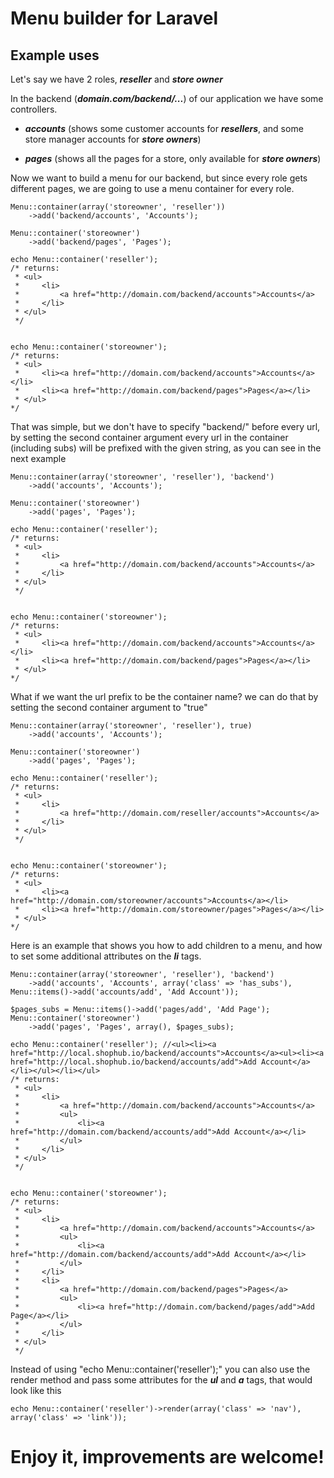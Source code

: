 # Menu builder for Laravel

## Example uses

Let's say we have 2 roles, ***reseller*** and ***store owner***

In the backend (***domain.com/backend/...***) of our application we have some controllers.


- ***accounts*** (shows some customer accounts for ***resellers***, and some store manager accounts for ***store owners***)

- ***pages*** (shows all the pages for a store, only available for ***store owners***)

Now we want to build a menu for our backend, but since every role gets different pages, we are going to use a menu container for every role.

	Menu::container(array('storeowner', 'reseller'))
		->add('backend/accounts', 'Accounts');
	
	Menu::container('storeowner')
		->add('backend/pages', 'Pages');

	echo Menu::container('reseller');
	/* returns:
	 * <ul>
	 *     <li>
	 *         <a href="http://domain.com/backend/accounts">Accounts</a>
	 *     </li>
	 * </ul>
	 */


	echo Menu::container('storeowner');
	/* returns:
	 * <ul>
	 *     <li><a href="http://domain.com/backend/accounts">Accounts</a></li>
	 *     <li><a href="http://domain.com/backend/pages">Pages</a></li>
	 * </ul>
	*/

That was simple, but we don't have to specify "backend/" before every url, by setting the second container argument every url in the container (including subs) will be prefixed with the given string, as you can see in the next example

	Menu::container(array('storeowner', 'reseller'), 'backend')
		->add('accounts', 'Accounts');
	
	Menu::container('storeowner')
		->add('pages', 'Pages');

	echo Menu::container('reseller');
	/* returns:
	 * <ul>
	 *     <li>
	 *         <a href="http://domain.com/backend/accounts">Accounts</a>
	 *     </li>
	 * </ul>
	 */


	echo Menu::container('storeowner');
	/* returns:
	 * <ul>
	 *     <li><a href="http://domain.com/backend/accounts">Accounts</a></li>
	 *     <li><a href="http://domain.com/backend/pages">Pages</a></li>
	 * </ul>
	*/

What if we want the url prefix to be the container name? we can do that by setting the second container argument to "true"

	Menu::container(array('storeowner', 'reseller'), true)
		->add('accounts', 'Accounts');
	
	Menu::container('storeowner')
		->add('pages', 'Pages');

	echo Menu::container('reseller');
	/* returns:
	 * <ul>
	 *     <li>
	 *         <a href="http://domain.com/reseller/accounts">Accounts</a>
	 *     </li>
	 * </ul>
	 */


	echo Menu::container('storeowner');
	/* returns:
	 * <ul>
	 *     <li><a href="http://domain.com/storeowner/accounts">Accounts</a></li>
	 *     <li><a href="http://domain.com/storeowner/pages">Pages</a></li>
	 * </ul>
	*/

Here is an example that shows you how to add children to a menu, and how to set some additional attributes on the ***li*** tags.

	Menu::container(array('storeowner', 'reseller'), 'backend')
		->add('accounts', 'Accounts', array('class' => 'has_subs'), Menu::items()->add('accounts/add', 'Add Account'));
	
	$pages_subs = Menu::items()->add('pages/add', 'Add Page');
	Menu::container('storeowner')
		->add('pages', 'Pages', array(), $pages_subs);

	echo Menu::container('reseller'); //<ul><li><a href="http://local.shophub.io/backend/accounts">Accounts</a><ul><li><a href="http://local.shophub.io/backend/accounts/add">Add Account</a></li></ul></li></ul>
	/* returns:
	 * <ul>
	 *     <li>
	 *         <a href="http://domain.com/backend/accounts">Accounts</a>
	 *         <ul>
	 *             <li><a href="http://domain.com/backend/accounts/add">Add Account</a></li>
	 *         </ul>
	 *     </li>
	 * </ul>
	 */


	echo Menu::container('storeowner');
	/* returns:
	 * <ul>
	 *     <li>
	 *         <a href="http://domain.com/backend/accounts">Accounts</a>
	 *         <ul>
	 *             <li><a href="http://domain.com/backend/accounts/add">Add Account</a></li>
	 *         </ul>
	 *     </li>
	 *     <li>
	 *         <a href="http://domain.com/backend/pages">Pages</a>
	 *         <ul>
	 *             <li><a href="http://domain.com/backend/pages/add">Add Page</a></li>
	 *         </ul>
	 *     </li>
	 * </ul>
	 */

Instead of using "echo Menu::container('reseller');" you can also use the render method and pass some attributes for the ***ul*** and ***a*** tags, that would look like this

	echo Menu::container('reseller')->render(array('class' => 'nav'), array('class' => 'link'));



# Enjoy it, improvements are welcome!